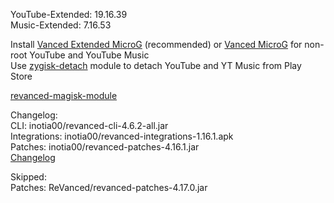 YouTube-Extended: 19.16.39  
Music-Extended: 7.16.53  

Install [Vanced Extended MicroG](https://github.com/inotia00/VancedMicroG/releases) (recommended) or [Vanced MicroG](https://github.com/TeamVanced/VancedMicroG/releases) for non-root YouTube and YouTube Music  
Use [zygisk-detach](https://github.com/j-hc/zygisk-detach) module to detach YouTube and YT Music from Play Store  

[revanced-magisk-module](https://github.com/Nicols0Mart/revanced-magisk-module)  

Changelog:  
CLI: inotia00/revanced-cli-4.6.2-all.jar  
Integrations: inotia00/revanced-integrations-1.16.1.apk  
Patches: inotia00/revanced-patches-4.16.1.jar  
[Changelog](https://github.com/inotia00/revanced-patches/releases/tag/v4.16.1)  

Skipped:  
Patches: ReVanced/revanced-patches-4.17.0.jar    
